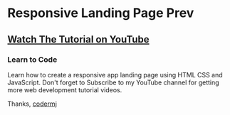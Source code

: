 # Responsive Landing Page Prev
## [Watch The Tutorial on YouTube](https://youtu.be/RU24d7nSyIg)
### Learn to Code

Learn how to create a responsive app landing page using HTML CSS and JavaScript. Don't forget to Subscribe to my YouTube channel for getting more web development tutorial videos.

Thanks,
[codermj](https://www.youtube.com/c/codermj)

